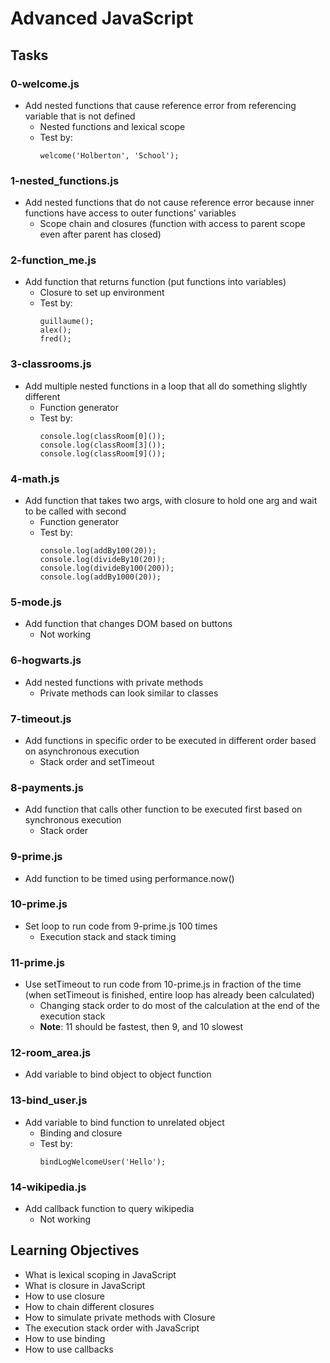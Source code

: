# Advanced JavaScript

## Tasks

### 0-welcome.js
- Add nested functions that cause reference error from referencing variable that is not defined
	- Nested functions and lexical scope
	- Test by:
		```
		welcome('Holberton', 'School');
		```

### 1-nested_functions.js
- Add nested functions that do not cause reference error because inner functions have access to outer functions' variables
	- Scope chain and closures (function with access to parent scope even after parent has closed)

### 2-function_me.js
- Add function that returns function (put functions into variables)
	- Closure to set up environment
	- Test by:
		```
		guillaume();
		alex();
		fred();
		```

### 3-classrooms.js
- Add multiple nested functions in a loop that all do something slightly different
	- Function generator
	- Test by:
		```
		console.log(classRoom[0]());
		console.log(classRoom[3]());
		console.log(classRoom[9]());
		```

### 4-math.js
- Add function that takes two args, with closure to hold one arg and wait to be called with second
	- Function generator
	- Test by:
		```
		console.log(addBy100(20));
		console.log(divideBy10(20));
		console.log(divideBy100(200));
		console.log(addBy1000(20));
		```

### 5-mode.js
- Add function that changes DOM based on buttons
	- Not working

### 6-hogwarts.js
- Add nested functions with private methods
	- Private methods can look similar to classes

### 7-timeout.js
- Add functions in specific order to be executed in different order based on asynchronous execution
	- Stack order and setTimeout

### 8-payments.js
- Add function that calls other function to be executed first based on synchronous execution
	- Stack order

### 9-prime.js
- Add function to be timed using performance.now()

### 10-prime.js
- Set loop to run code from 9-prime.js 100 times
	- Execution stack and stack timing

### 11-prime.js
- Use setTimeout to run code from 10-prime.js in fraction of the time (when setTimeout is finished, entire loop has already been calculated)
	- Changing stack order to do most of the calculation at the end of the execution stack
	- **Note**: 11 should be fastest, then 9, and 10 slowest

### 12-room_area.js
- Add variable to bind object to object function

### 13-bind_user.js
- Add variable to bind function to unrelated object
	- Binding and closure
	- Test by:
		```
		bindLogWelcomeUser('Hello');
		```

### 14-wikipedia.js
- Add callback function to query wikipedia
	- Not working

## Learning Objectives
- What is lexical scoping in JavaScript
- What is closure in JavaScript
- How to use closure
- How to chain different closures
- How to simulate private methods with Closure
- The execution stack order with JavaScript
- How to use binding
- How to use callbacks

